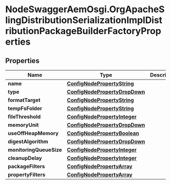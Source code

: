 # NodeSwaggerAemOsgi.OrgApacheSlingDistributionSerializationImplDistributionPackageBuilderFactoryProperties

## Properties

Name | Type | Description | Notes
------------ | ------------- | ------------- | -------------
**name** | [**ConfigNodePropertyString**](ConfigNodePropertyString.md) |  | [optional] 
**type** | [**ConfigNodePropertyDropDown**](ConfigNodePropertyDropDown.md) |  | [optional] 
**formatTarget** | [**ConfigNodePropertyString**](ConfigNodePropertyString.md) |  | [optional] 
**tempFsFolder** | [**ConfigNodePropertyString**](ConfigNodePropertyString.md) |  | [optional] 
**fileThreshold** | [**ConfigNodePropertyInteger**](ConfigNodePropertyInteger.md) |  | [optional] 
**memoryUnit** | [**ConfigNodePropertyDropDown**](ConfigNodePropertyDropDown.md) |  | [optional] 
**useOffHeapMemory** | [**ConfigNodePropertyBoolean**](ConfigNodePropertyBoolean.md) |  | [optional] 
**digestAlgorithm** | [**ConfigNodePropertyDropDown**](ConfigNodePropertyDropDown.md) |  | [optional] 
**monitoringQueueSize** | [**ConfigNodePropertyInteger**](ConfigNodePropertyInteger.md) |  | [optional] 
**cleanupDelay** | [**ConfigNodePropertyInteger**](ConfigNodePropertyInteger.md) |  | [optional] 
**packageFilters** | [**ConfigNodePropertyArray**](ConfigNodePropertyArray.md) |  | [optional] 
**propertyFilters** | [**ConfigNodePropertyArray**](ConfigNodePropertyArray.md) |  | [optional] 


